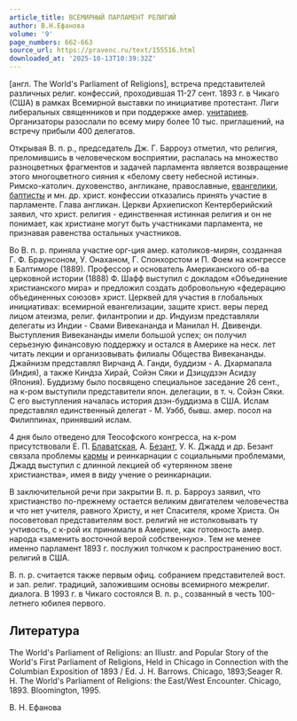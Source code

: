 ```yaml
---
article_title: ВСЕМИРНЫЙ ПАРЛАМЕНТ РЕЛИГИЙ
author: В.Н.Ефанова
volume: '9'
page_numbers: 662-663
source_url: https://pravenc.ru/text/155516.html
downloaded_at: '2025-10-13T10:39:32Z'
---
```


[англ. The World's Parliament of Religions], встреча представителей различных религ. конфессий, проходившая 11-27 сент. 1893 г. в Чикаго (США) в рамках Всемирной выставки по инициативе протестант. Лиги либеральных священников и при поддержке амер. [унитариев](https://pravenc.ru/text/унитарии.html). Организаторы разослали по всему миру более 10 тыс. приглашений, на встречу прибыли 400 делегатов.

Открывая В. п. р., председатель Дж. Г. Барроуз отметил, что религия, преломившись в человеческом восприятии, распалась на множество разноцветных фрагментов и задачей парламента является возвращение этого многоцветного сияния к «белому свету небесной истины». Римско-католич. духовенство, англикане, православные, [евангелики](https://pravenc.ru/text/евангелики.html), [баптисты](https://pravenc.ru/text/баптисты.html) и мн. др. христ. конфессии отказались принять участие в парламенте. Глава англикан. Церкви Архиепископ Кентерберийский заявил, что христ. религия - единственная истинная религия и он не понимает, как христиане могут быть участниками парламента, не признавая равенства остальных участников.

Во В. п. р. приняла участие орг-ция амер. католиков-мирян, созданная Г. Ф. Браунсоном, У. Онаханом, Г. Спонхорстом и П. Фоем на конгрессе в Балтиморе (1889). Профессор и основатель Американского об-ва церковной истории (1888) Ф. Шафф выступил с докладом «Объединение христианского мира» и предложил создать добровольную «федерацию объединенных союзов» христ. Церквей для участия в глобальных инициативах: всемирной евангелизации, защите христ. веры перед лицом атеизма, религ. филантропии и др. Индуизм представляли делегаты из Индии - Свами Вивекананда и Манилал Н. Двивенди. Выступления Вивекананды имели большой успех; он получил серьезную финансовую поддержку и остался в Америке на неск. лет читать лекции и организовывать филиалы Общества Вивекананды. Джайнизм представлял Вирчанд А. Ганди, буддизм - А. Дхармапала (Индия), а также Киндза Хирай, Сойэн Сяки и Дзицудзэн Асидзу (Япония). Буддизму было посвящено специальное заседание 26 сент., на к-ром выступили представители япон. делегации, в т. ч. Сойэн Сяки. С его выступления началась история дзэн-буддизма в США. Ислам представлял единственный делегат - М. Уэбб, бывш. амер. посол на Филиппинах, принявший ислам.

4 дня было отведено для Теософского конгресса, на к-ром присутствовали Е. П. [Блаватская](https://pravenc.ru/text/Блаватская.html), А. [Безант](https://pravenc.ru/text/Безант.html), У. К. Джадд и др. Безант связала проблемы [кармы](https://pravenc.ru/text/кармы.html) и реинкарнации с социальными проблемами, Джадд выступил с длинной лекцией об «утерянном звене христианства», имея в виду учение о реинкарнации.

В заключительной речи при закрытии В. п. р. Барроуз заявил, что христианство по-прежнему остается великим двигателем человечества и что нет учителя, равного Христу, и нет Спасителя, кроме Христа. Он посоветовал представителям вост. религий не истолковывать ту учтивость, с к-рой их принимали в Америке, как готовность амер. народа «заменить восточной верой собственную». Тем не менее именно парламент 1893 г. послужил толчком к распространению вост. религий в США.

В. п. р. считается также первым офиц. собранием представителей вост. и зап. религ. традиций, заложившим основы всемирного межрелиг. диалога. В 1993 г. в Чикаго состоялся В. п. р., созванный в честь 100-летнего юбилея первого.

## Литература

The World's Parliament of Religions: an Illustr. and Popular Story of the World's First Parliament of Religions, Held in Chicago in Connection with the Columbian Exposition of 1893 / Ed. J. H. Barrows. Chicago, 1893;Seager R. H. The World's Parliament of Religions: the East/West Encounter. Chicago, 1893. Bloomington, 1995.

В.   Н.   Ефанова
